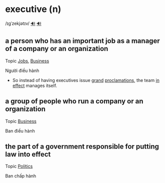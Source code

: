 # executive (n)

/ɪɡˈzekjətɪv/ [🔊](https://www.oxfordlearnersdictionaries.com/media/english/uk_pron/e/exe/execu/executive__gb_1.mp3) [🔊](https://www.oxfordlearnersdictionaries.com/media/english/us_pron/e/exe/execu/executive__us_2.mp3)

## a person who has an important job as a manager of a company or an organization

Topic [Jobs](../topics/jobs.md#jobs), [Business](../topics/business.md#business)

Người điều hành

- So instead of having executives issue [grand](../g/grand-adj.md#needing-a-lot-of-effort-money-or-time-to-succeed-but-intended-to-achieve-impressive-results) [proclamations](../p/proclamation-n.md#an-official-statement-about-something-important-that-is-made-to-the-public-the-act-of-making-an-official-statement), the team [in effect](../../idioms/in-effect.md#used-when-you-are-stating-what-the-facts-of-a-situation-are) manages itself.

## a group of people who run a company or an organization

Topic [Business](../topics/business.md#business)

Ban điều hành

## the part of a government responsible for putting law into effect

Topic [Politics](../topics/politics.md#politics)

Ban chấp hành